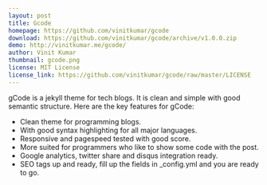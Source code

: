 ```yaml
---
layout: post
title: Gcode
homepage: https://github.com/vinitkumar/gcode
download: https://github.com/vinitkumar/gcode/archive/v1.0.0.zip
demo: http://vinitkumar.me/gcode/
author: Vinit Kumar
thumbnail: gcode.png
license: MIT License
license_link: https://github.com/vinitkumar/gcode/raw/master/LICENSE
---
```


gCode is a jekyll theme for tech blogs. It is clean and simple with good semantic structure. Here are the key features for gCode:

- Clean theme for programming blogs.
- With good syntax highlighting for all major languages.
- Responsive and pagespeed tested with good score.
- More suited for programmers who like to show some code with the post.
- Google analytics, twitter share and disqus integration ready.
- SEO tags up and ready, fill up the fields in _config.yml and you are ready to go.
